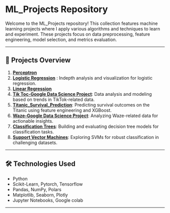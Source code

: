 # ML_Projects Repository

Welcome to the ML_Projects repository! This collection features machine learning projects where I apply various algorithms and techniques to learn and experiment. These projects focus on data preprocessing, feature engineering, model selection, and metrics evaluation.

---

## 📜 Projects Overview

1. [**Perceptron**](https://github.com/VinodAnbalagan/ML_Projects/tree/789255e215df605128c3a928f8dcad75ef000c07/Perceptron)  
2. [**Logistic Regression**](https://github.com/VinodAnbalagan/ML_Projects/tree/515ba418db12745fe5d1cdf0871ebec6889db62d/Logistic_Regression_Indepth) : Indepth analysis and visualization for logistic regression.
3. [**Linear Regression**](https://github.com/VinodAnbalagan/ML_Projects/tree/3eba12f10cf7e49377badcdda8e5ee9ba1c8ac30/Linear%20Regression) 
4. [**Tik Toc-Google Data Science Project**](https://github.com/VinodAnbalagan/ML_Projects/tree/ec25fbd710d6b75cfac74143c1c130490d5cc0d8/Tik%20Toc-Google%20Data%20Science%20Project): Data analysis and modeling based on trends in TikTok-related data.
5. [**Titanic_Survival_Prediction**](https://github.com/VinodAnbalagan/ML_Projects/tree/10d27ee359548756c0999f1f9e10695b1a5b96a5/Titanic_Survival_Prediction): Predicting survival outcomes on the Titanic using feature engineering and XGBoost.
6. [**Waze-Google Data Science Project**](https://github.com/VinodAnbalagan/ML_Projects/tree/aeea1a962eefdbf69ea3e36e842fb1f5acf7dbdd/Waze-%20Google%20Data%20Science%20Project): Analyzing Waze-related data for actionable insights.
7. [**Classification Trees**](https://github.com/VinodAnbalagan/ML_Projects/tree/10d27ee359548756c0999f1f9e10695b1a5b96a5/Classification%20Trees): Building and evaluating decision tree models for classification tasks.
8. [**Support Vector Machines**](https://github.com/VinodAnbalagan/ML_Projects/tree/10d27ee359548756c0999f1f9e10695b1a5b96a5/Support%20Vector%20Machines): Exploring SVMs for robust classification in challenging datasets.

---

## 🛠 Technologies Used
- Python
- Scikit-Learn, Pytorch, Tensorflow
- Pandas, NumPy, Polars
- Matplotlib, Seaborn, Plotly
- Jupyter Notebooks, Google colab
---
